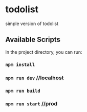 # todolist
simple version of todolist
## Available Scripts

In the project directory, you can run:

### `npm install`

### `npm run dev` //localhost

### `npm run build`

### `npm run start` //prod
